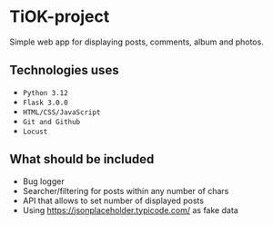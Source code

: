 # TiOK-project
Simple web app for displaying posts, comments, album and photos.

## Technologies uses
- `Python 3.12`
- `Flask 3.0.0`
- `HTML/CSS/JavaScript`
- `Git and Github`
- `Locust`

## What should be included
* Bug logger
* Searcher/filtering for posts within any number of chars
* API that allows to set number of displayed posts
* Using https://jsonplaceholder.typicode.com/ as fake data
